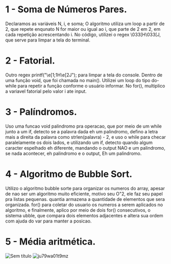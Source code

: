 # 1 - Soma de Números Pares.
Declaramos as variáveis N, i, e soma;
O algoritmo utiliza um loop a partir de 2, que repete enqunato N for maior ou igual ao i, que parte de 2 em 2, em cada repetição acrescentando i.
No código, utilizei o regex \033[H\033[J, que serve para limpar a tela do terminal.

# 2 - Fatorial.
Outro regex printf("\e[1;1H\e[2J"); para limpar a tela do console.
Dentro de uma função void, que foi chamada no main().
Utilizei um loop do tipo do-while para repetir a função conforme o usuário informar.
No for(), multiplico a variavel fatorial pelo valor i ate input.

# 3 - Palíndromos.
Uso uma funcao void palindromo pra operacao, que por meio de um while junto a um if, detecto se a palavra dada eh um palindromo, defino a letra mais a direita da palavra como strlen(palavra) - 2, e uso o while para checar paralelamente os dois lados, e utilizando um if, detecto quando algum caracter espelhado eh diferente, mandando o output NAO e um palindromo, se nada acontecer, eh palindromo e o output, Eh um palindromo.

# 4 - Algoritmo de Bubble Sort.
Utilizo o algoritmo bubble sorte para organizar os numeros do array, apesar de nao ser um algoritmo muito eficiente, motivo seu O"2, ele faz seu papel pra listas pequenas. quantia armazena a quantidade de elementos que sera organizada. for() para coletar do usuario os numeros a serem aplicados no algoritmo, e finalmente, aplico por meio de dois for() consecutivos, o sistema ubble, que compara dois elementos adjacentes e altera sua ordem com ajuda do var para manter a posicao.

# 5 - Média aritmética.



![Sem título](https://github.com/jazzymaster1/colmeia-teste/assets/141975423/27712e12-118f-4f64-9813-d945a78ddd05)
![ju79wa01t9mz](https://github.com/jazzymaster1/colmeia-teste/assets/141975423/39726553-6b49-4ed9-8c05-74eb9d681bd4)

